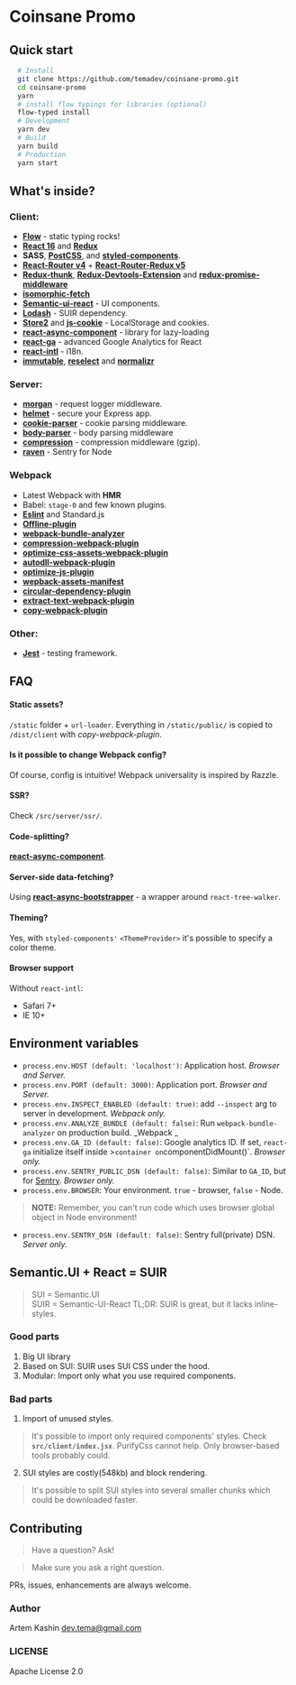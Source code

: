 # Coinsane Promo

## Quick start

```bash
  # Install
  git clone https://github.com/temadev/coinsane-promo.git
  cd coinsane-promo
  yarn
  # install flow typings for libraries (optional)
  flow-typed install
  # Development
  yarn dev
  # Build
  yarn build
  # Production
  yarn start
```

## What's inside?

### Client:

- **[Flow](https://flow.org/en/)** - static typing rocks!
- **[React 16](https://facebook.github.io/react/)** and **[Redux](http://redux.js.org/)**
- **SASS**, **[PostCSS](https://github.com/postcss/postcss)**, and **[styled-components](https://github.com/styled-components/styled-components)**.
- **[React-Router v4](https://github.com/ReactTraining/react-router)** + **[React-Router-Redux v5](https://github.com/reactjs/react-router-redux)**
- **[Redux-thunk](https://github.com/gaearon/redux-thunk)**, **[Redux-Devtools-Extension](https://github.com/zalmoxisus/redux-devtools-extension)** and **[redux-promise-middleware]()**
- **[isomorphic-fetch](https://github.com/matthew-andrews/isomorphic-fetch)**
- **[Semantic-ui-react](http://react.semantic-ui.com/)** - UI components.
- **[Lodash](https://lodash.com/)** - SUIR dependency.
- **[Store2](https://github.com/nbubna/store)** and **[js-cookie](https://github.com/js-cookie/js-cookie)** - LocalStorage and cookies.
- **[react-async-component](https://github.com/ctrlplusb/react-async-component)** - library for lazy-loading
- **[react-ga](https://github.com/react-ga/react-ga)** - advanced Google Analytics for React
- **[react-intl](https://github.com/yahoo/react-intl)** - i18n.
- **[immutable](https://facebook.github.io/immutable-js/)**, **[reselect](https://github.com/reactjs/reselect)** and **[normalizr](https://github.com/paularmstrong/normalizr)**

### Server:

* **[morgan](https://www.npmjs.com/package/morgan)** - request logger middleware.
* **[helmet](https://github.com/helmetjs/helmet)** - secure your Express app.
* **[cookie-parser](https://www.npmjs.com/package/cookie-parser)** - cookie parsing middleware.
* **[body-parser](https://github.com/expressjs/body-parser)** - body parsing middleware
* **[compression](https://github.com/expressjs/compression)** - compression middleware (gzip).
* **[raven](https://docs.sentry.io/clients/node/)** - Sentry for Node


### Webpack

* Latest Webpack with **HMR**
* Babel: `stage-0` and few known plugins.
* **[Eslint](https://github.com/eslint/eslint)** and Standard.js
* **[Offline-plugin](https://github.com/NekR/offline-plugin)**
* **[webpack-bundle-analyzer](https://www.npmjs.com/package/webpack-bundle-analyzer)**
* **[compression-webpack-plugin](https://github.com/webpack-contrib/compression-webpack-plugin)**
* **[optimize-css-assets-webpack-plugin](https://github.com/NMFR/optimize-css-assets-webpack-plugin)**
* **[autodll-webpack-plugin](https://github.com/asfktz/autodll-webpack-plugin)**
* **[optimize-js-plugin](https://github.com/vigneshshanmugam/optimize-js-plugin)**
* **[wepback-assets-manifest](https://www.npmjs.com/package/webpack-assets-manifest)**
* **[circular-dependency-plugin](https://github.com/aackerman/circular-dependency-plugin)**
* **[extract-text-webpack-plugin](https://github.com/webpack-contrib/extract-text-webpack-plugin)**
* **[copy-webpack-plugin](https://github.com/webpack-contrib/copy-webpack-plugin)**
### Other:

- **[Jest](https://facebook.github.io/jest/)** - testing framework.

## FAQ

#### Static assets?

`/static` folder + `url-loader`.
Everything in `/static/public/` is copied to `/dist/client` with _copy-webpack-plugin_.

#### Is it possible to change Webpack config?

Of course, config is intuitive! Webpack universality is inspired by Razzle. 

#### SSR?

Check `/src/server/ssr/`.

#### Code-splitting?

**[react-async-component](https://github.com/ctrlplusb/react-async-component)**.

#### Server-side data-fetching?

Using **[react-async-bootstrapper](https://github.com/ctrlplusb/react-async-bootstrapper)** - a wrapper around `react-tree-walker`. 

#### Theming?

Yes, with `styled-components'` `<ThemeProvider>` it's possible to specify a color theme.

#### Browser support

Without `react-intl`:
- Safari 7+
- IE 10+

## Environment variables

- `process.env.HOST (default: 'localhost')`: Application host. _Browser and Server._
- `process.env.PORT (default: 3000)`: Application port. _Browser and Server._
- `process.env.INSPECT_ENABLED (default: true)`: add `--inspect` arg to server in development. _Webpack only._
- `process.env.ANALYZE_BUNDLE (default: false)`: Run `webpack-bundle-analyzer` on production build. _Webpack _
- `process.env.GA_ID (default: false)`: Google analytics ID. If set, `react-ga` initialize itself inside >` container on `componentDidMount()`. _Browser only._
- `process.env.SENTRY_PUBLIC_DSN (default: false)`: Similar to `GA_ID`, but for [Sentry](https://sentry.io). _Browser only._
- `process.env.BROWSER`: Your environment. `true` - browser, `false` - Node.
> **NOTE:** Remember, you can't run code which uses browser global object in Node environment!
- `process.env.SENTRY_DSN (default: false)`: Sentry full(private) DSN.  _Server only._

## Semantic.UI + React = SUIR

> SUI = Semantic.UI  
> SUIR = Semantic-UI-React
> TL;DR: SUIR is great, but it lacks inline-styles.

### Good parts

1. Big UI library
2. Based on SUI: SUIR uses SUI CSS under the hood.
3. Modular: Import only what you use required components.

### Bad parts

1. Import of unused styles.
> It's possible to import only required components' styles. Check **`src/client/index.jsx`**.
> PurifyCss cannot help. Only browser-based tools probably could.

2. SUI styles are costly(548kb) and block rendering.
> It's possible to split SUI styles into several smaller chunks which could be downloaded faster.

## Contributing

> Have a question? Ask!

> Make sure you ask a right question.

PRs, issues, enhancements are always welcome.

### Author

Artem Kashin [dev.tema@gmail.com](mailto:dev.tema@gmail.com)

### LICENSE

Apache License 2.0
